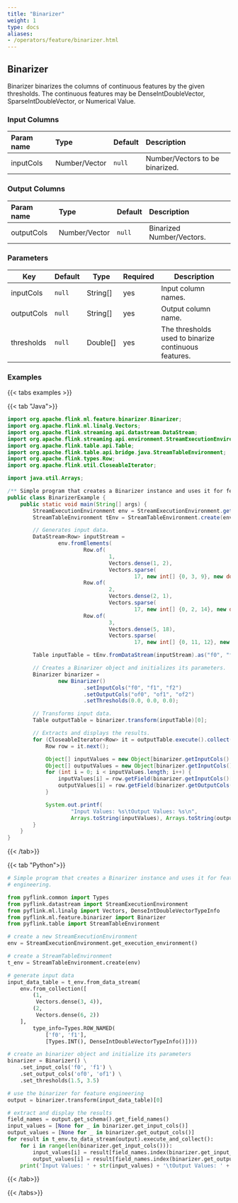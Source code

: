 ```yaml
---
title: "Binarizer"
weight: 1
type: docs
aliases:
- /operators/feature/binarizer.html
---
```


<!--
Licensed to the Apache Software Foundation (ASF) under one
or more contributor license agreements.  See the NOTICE file
distributed with this work for additional information
regarding copyright ownership.  The ASF licenses this file
to you under the Apache License, Version 2.0 (the
"License"); you may not use this file except in compliance
with the License.  You may obtain a copy of the License at

  http://www.apache.org/licenses/LICENSE-2.0

Unless required by applicable law or agreed to in writing,
software distributed under the License is distributed on an
"AS IS" BASIS, WITHOUT WARRANTIES OR CONDITIONS OF ANY
KIND, either express or implied.  See the License for the
specific language governing permissions and limitations
under the License.
-->

## Binarizer

Binarizer binarizes the columns of continuous features by the given thresholds.
The continuous features may be DenseIntDoubleVector, SparseIntDoubleVector, or Numerical Value.

### Input Columns

| Param name | Type          | Default | Description                     |
|:-----------|:--------------|:--------|:--------------------------------|
| inputCols  | Number/Vector | `null`  | Number/Vectors to be binarized. |

### Output Columns

| Param name | Type          | Default | Description               |
|:-----------|:--------------|:--------|:--------------------------|
| outputCols | Number/Vector | `null`  | Binarized Number/Vectors. |

### Parameters

| Key         | Default   | Type     | Required | Description                                          |
|-------------|-----------|----------|----------|------------------------------------------------------|
| inputCols   | `null`    | String[] | yes      | Input column names.                                  |
| outputCols  | `null`    | String[] | yes      | Output column name.                                  |
| thresholds  | `null`    | Double[] | yes      | The thresholds used to binarize continuous features. |

### Examples

{{< tabs examples >}}

{{< tab "Java">}}

```java
import org.apache.flink.ml.feature.binarizer.Binarizer;
import org.apache.flink.ml.linalg.Vectors;
import org.apache.flink.streaming.api.datastream.DataStream;
import org.apache.flink.streaming.api.environment.StreamExecutionEnvironment;
import org.apache.flink.table.api.Table;
import org.apache.flink.table.api.bridge.java.StreamTableEnvironment;
import org.apache.flink.types.Row;
import org.apache.flink.util.CloseableIterator;

import java.util.Arrays;

/** Simple program that creates a Binarizer instance and uses it for feature engineering. */
public class BinarizerExample {
    public static void main(String[] args) {
        StreamExecutionEnvironment env = StreamExecutionEnvironment.getExecutionEnvironment();
        StreamTableEnvironment tEnv = StreamTableEnvironment.create(env);

        // Generates input data.
        DataStream<Row> inputStream =
                env.fromElements(
                        Row.of(
                                1,
                                Vectors.dense(1, 2),
                                Vectors.sparse(
                                        17, new int[] {0, 3, 9}, new double[] {1.0, 2.0, 7.0})),
                        Row.of(
                                2,
                                Vectors.dense(2, 1),
                                Vectors.sparse(
                                        17, new int[] {0, 2, 14}, new double[] {5.0, 4.0, 1.0})),
                        Row.of(
                                3,
                                Vectors.dense(5, 18),
                                Vectors.sparse(
                                        17, new int[] {0, 11, 12}, new double[] {2.0, 4.0, 4.0})));

        Table inputTable = tEnv.fromDataStream(inputStream).as("f0", "f1", "f2");

        // Creates a Binarizer object and initializes its parameters.
        Binarizer binarizer =
                new Binarizer()
                        .setInputCols("f0", "f1", "f2")
                        .setOutputCols("of0", "of1", "of2")
                        .setThresholds(0.0, 0.0, 0.0);

        // Transforms input data.
        Table outputTable = binarizer.transform(inputTable)[0];

        // Extracts and displays the results.
        for (CloseableIterator<Row> it = outputTable.execute().collect(); it.hasNext(); ) {
            Row row = it.next();

            Object[] inputValues = new Object[binarizer.getInputCols().length];
            Object[] outputValues = new Object[binarizer.getInputCols().length];
            for (int i = 0; i < inputValues.length; i++) {
                inputValues[i] = row.getField(binarizer.getInputCols()[i]);
                outputValues[i] = row.getField(binarizer.getOutputCols()[i]);
            }

            System.out.printf(
                    "Input Values: %s\tOutput Values: %s\n",
                    Arrays.toString(inputValues), Arrays.toString(outputValues));
        }
    }
}

```

{{< /tab>}}

{{< tab "Python">}}

```python
# Simple program that creates a Binarizer instance and uses it for feature
# engineering.

from pyflink.common import Types
from pyflink.datastream import StreamExecutionEnvironment
from pyflink.ml.linalg import Vectors, DenseIntDoubleVectorTypeInfo
from pyflink.ml.feature.binarizer import Binarizer
from pyflink.table import StreamTableEnvironment

# create a new StreamExecutionEnvironment
env = StreamExecutionEnvironment.get_execution_environment()

# create a StreamTableEnvironment
t_env = StreamTableEnvironment.create(env)

# generate input data
input_data_table = t_env.from_data_stream(
    env.from_collection([
        (1,
         Vectors.dense(3, 4)),
        (2,
         Vectors.dense(6, 2))
    ],
        type_info=Types.ROW_NAMED(
            ['f0', 'f1'],
            [Types.INT(), DenseIntDoubleVectorTypeInfo()])))

# create an binarizer object and initialize its parameters
binarizer = Binarizer() \
    .set_input_cols('f0', 'f1') \
    .set_output_cols('of0', 'of1') \
    .set_thresholds(1.5, 3.5)

# use the binarizer for feature engineering
output = binarizer.transform(input_data_table)[0]

# extract and display the results
field_names = output.get_schema().get_field_names()
input_values = [None for _ in binarizer.get_input_cols()]
output_values = [None for _ in binarizer.get_output_cols()]
for result in t_env.to_data_stream(output).execute_and_collect():
    for i in range(len(binarizer.get_input_cols())):
        input_values[i] = result[field_names.index(binarizer.get_input_cols()[i])]
        output_values[i] = result[field_names.index(binarizer.get_output_cols()[i])]
    print('Input Values: ' + str(input_values) + '\tOutput Values: ' + str(output_values))

```

{{< /tab>}}

{{< /tabs>}}
